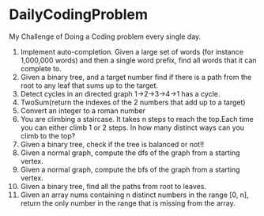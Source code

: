 # DailyCodingProblem
My Challenge of Doing a Coding problem every single day.


1) Implement auto-completion. Given a large set of words (for instance 1,000,000 words) and then a single word prefix, find all words that it can complete to.
2) Given a binary tree, and a target number find if there is a path from the root to any leaf that sums up to the target.
3) Detect cycles in an directed graph 1->2->3->4->1 has a cycle.
4) TwoSum(return the indexes of the 2 numbers that add up to a target)
5) Convert an integer to a roman number
6) You are climbing a staircase. It takes n steps to reach the top.Each time you can either climb 1 or 2 steps. In how many distinct ways can you climb to the top?
7) Given a binary tree, check if the tree is balanced or not!!
8) Given a normal graph, compute the dfs of the graph from a starting vertex.
9) Given a normal graph, compute the bfs of the graph from a starting vertex.
10) Given a binary tree, find all the paths from root to leaves.
12) Given an array nums containing n distinct numbers in the range [0, n], return the only number in the range that is missing from the array.
